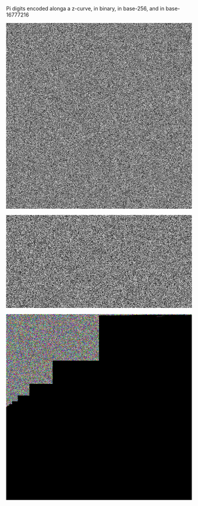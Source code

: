 Pi digits encoded alonga a z-curve, in binary, in base-256, and in base-16777216

![](pi-binary.png)

![](pi-hex-grey.png)

![](pi-hex-color.png)
